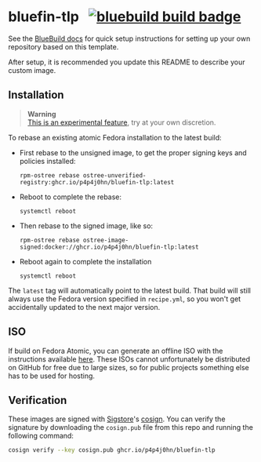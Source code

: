 # bluefin-tlp &nbsp; [![bluebuild build badge](https://github.com/p4p4j0hn/bluefin-tlp/actions/workflows/build.yml/badge.svg)](https://github.com/p4p4j0hn/bluefin-tlp/actions/workflows/build.yml)

See the [BlueBuild docs](https://blue-build.org/how-to/setup/) for quick setup instructions for setting up your own repository based on this template.

After setup, it is recommended you update this README to describe your custom image.

## Installation

> **Warning**  
> [This is an experimental feature](https://www.fedoraproject.org/wiki/Changes/OstreeNativeContainerStable), try at your own discretion.

To rebase an existing atomic Fedora installation to the latest build:

- First rebase to the unsigned image, to get the proper signing keys and policies installed:

  ```
  rpm-ostree rebase ostree-unverified-registry:ghcr.io/p4p4j0hn/bluefin-tlp:latest
  ```

- Reboot to complete the rebase:

  ```
  systemctl reboot
  ```

- Then rebase to the signed image, like so:

  ```
  rpm-ostree rebase ostree-image-signed:docker://ghcr.io/p4p4j0hn/bluefin-tlp:latest
  ```

- Reboot again to complete the installation

  ```
  systemctl reboot
  ```

The `latest` tag will automatically point to the latest build. That build will still always use the Fedora version specified in `recipe.yml`, so you won't get accidentally updated to the next major version.

## ISO

If build on Fedora Atomic, you can generate an offline ISO with the instructions available [here](https://blue-build.org/learn/universal-blue/#fresh-install-from-an-iso). These ISOs cannot unfortunately be distributed on GitHub for free due to large sizes, so for public projects something else has to be used for hosting.

## Verification

These images are signed with [Sigstore](https://www.sigstore.dev/)'s [cosign](https://github.com/sigstore/cosign). You can verify the signature by downloading the `cosign.pub` file from this repo and running the following command:

```bash
cosign verify --key cosign.pub ghcr.io/p4p4j0hn/bluefin-tlp
```
